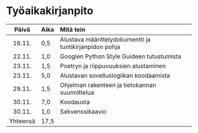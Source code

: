 # Työaikakirjanpito

| Päivä | Aika | Mitä tein |
| :----:|:-----|:----------|
| 16.11.| 0,5  | Alustava määrittelydokumentti ja tuntikirjanpidon pohja |
| 22.11.| 1,0  | Googlen Python Style Guideen tutustumista |
| 23.11.| 1,5  | Poetryn ja riippuvuuksien alustaminen |
| 23.11.| 5,0  | Alustavan sovelluslogiikan koodaamista |
| 29.11.| 1,5  | Ohjelman rakenteen ja tietokannan suunnittelua
| 30.11.| 7,0  | Koodausta
| 30.11.| 1,0  | Sekvenssikaavio
| Yhteensä | 17,5| 
